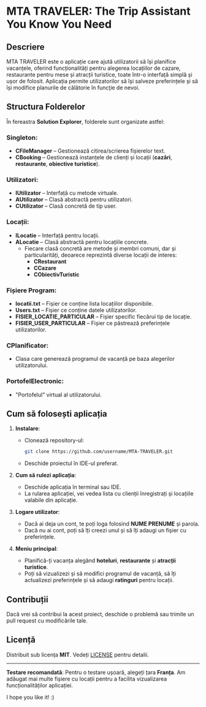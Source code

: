 # MTA TRAVELER: The Trip Assistant You Know You Need

## Descriere

MTA TRAVELER este o aplicație care ajută utilizatorii să își planifice vacanțele, oferind funcționalități pentru alegerea locațiilor de cazare, restaurante pentru mese și atracții turistice, toate într-o interfață simplă și ușor de folosit. Aplicația permite utilizatorilor să își salveze preferințele și să își modifice planurile de călătorie în funcție de nevoi.

## Structura Folderelor

În fereastra **Solution Explorer**, folderele sunt organizate astfel:

### **Singleton**:
- **CFileManager** – Gestionează citirea/scrierea fișierelor text.
- **CBooking** – Gestionează instanțele de clienți și locații (**cazări**, **restaurante**, **obiective turistice**).

### **Utilizatori**:
- **IUtilizator** – Interfață cu metode virtuale.
- **AUtilizator** – Clasă abstractă pentru utilizatori.
- **CUtilizator** – Clasă concretă de tip user.

### **Locații**:
- **ILocatie** – Interfață pentru locații.
- **ALocatie** – Clasă abstractă pentru locațiile concrete.
  - Fiecare clasă concretă are metode și membri comuni, dar și particularități, deoarece reprezintă diverse locații de interes:
    - **CRestaurant**
    - **CCazare**
    - **CObiectivTuristic**

### **Fișiere Program**:
- **locatii.txt** – Fișier ce conține lista locațiilor disponibile.
- **Users.txt** – Fișier ce conține datele utilizatorilor.
- **FISIER_LOCATIE_PARTICULAR** – Fișier specific fiecărui tip de locație.
- **FISIER_USER_PARTICULAR** – Fișier ce păstrează preferințele utilizatorilor.

### **CPlanificator**:
- Clasa care generează programul de vacanță pe baza alegerilor utilizatorului.

### **PortofelElectronic**:
- "Portofelul" virtual al utilizatorului.

## Cum să folosești aplicația

1. **Instalare**:
   - Clonează repository-ul:  
     ```bash
     git clone https://github.com/username/MTA-TRAVELER.git
     ```
   - Deschide proiectul în IDE-ul preferat.

2. **Cum să rulezi aplicația**:
   - Deschide aplicația în terminal sau IDE.
   - La rularea aplicației, vei vedea lista cu clienții înregistrați și locațiile valabile din aplicație.

3. **Logare utilizator**:
   - Dacă ai deja un cont, te poți loga folosind **NUME PRENUME** și parola.
   - Dacă nu ai cont, poți să îți creezi unul și să îți adaugi un fișier cu preferințele.

4. **Meniu principal**:
   - Planifică-ți vacanța alegând **hoteluri**, **restaurante** și **atracții turistice**.
   - Poți să vizualizezi și să modifici programul de vacanță, să îți actualizezi preferințele și să adaugi **ratinguri** pentru locații.

## Contribuții

Dacă vrei să contribui la acest proiect, deschide o problemă sau trimite un pull request cu modificările tale.

## Licență

Distribuit sub licența **MIT**. Vedeți [LICENSE](LICENSE) pentru detalii.

---

**Testare recomandată**: Pentru o testare ușoară, alegeți țara **Franța**. Am adăugat mai multe fișiere cu locații pentru a facilita vizualizarea funcționalităților aplicației.

I hope you like it! :)
